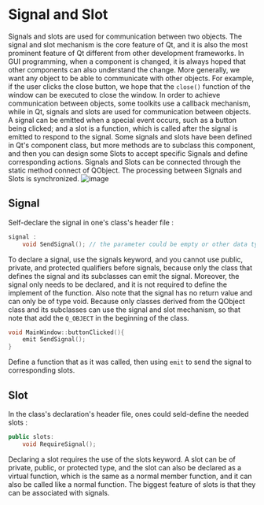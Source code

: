 # Signal and Slot
Signals and slots are used for communication between two objects. The signal and slot mechanism is the core feature of Qt, and it is also the most prominent feature of Qt different from other development frameworks. In GUI programming, when a component is changed, it is always hoped that other components can also understand the change. More generally, we want any object to be able to communicate with other objects. For example, if the user clicks the close button, we hope that the `close()` function of the window can be executed to close the window. In order to achieve communication between objects, some toolkits use a callback mechanism, while in Qt, signals and slots are used for communication between objects. A signal can be emitted when a special event occurs, such as a button being clicked; and a slot is a function, which is called after the signal is emitted to respond to the signal. Some signals and slots have been defined in Qt's component class, but more methods are to subclass this component, and then you can design some Slots to accept specific Signals and define corresponding actions. Signals and Slots can be connected through the static method connect of QObject. The processing between Signals and Slots is synchronized.
![image](https://raw.githubusercontent.com/KoKoLates/Qt-learning/main/note/images/SignalAndSlot.PNG)

## Signal
Self-declare the signal in one's class's header file :
```cpp
signal :
    void SendSignal(); // the parameter could be empty or other data type
```
To declare a signal, use the signals keyword, and you cannot use public, private, and protected qualifiers before signals, because only the class that defines the signal and its subclasses can emit the signal. Moreover, the signal only needs to be declared, and it is not required to define the implement of the function. Also note that the signal has no return value and can only be of type void. Because only classes derived from the QObject class and its subclasses can use the signal and slot mechanism, so that note that add the `Q_OBJECT` in the beginning of the class.
```cpp
void MainWindow::buttonClicked(){
    emit SendSignal();
}
```
Define a function that as it was called, then using `emit` to send the signal to corresponding slots.



## Slot
In the class's declaration's header file, ones could seld-define the needed slots :
```cpp
public slots:
    void RequireSignal();
```
Declaring a slot requires the use of the slots keyword. A slot can be of private, public, or protected type, and the slot can also be declared as a virtual function, which is the same as a normal member function, and it can also be called like a normal function. The biggest feature of slots is that they can be associated with signals.
